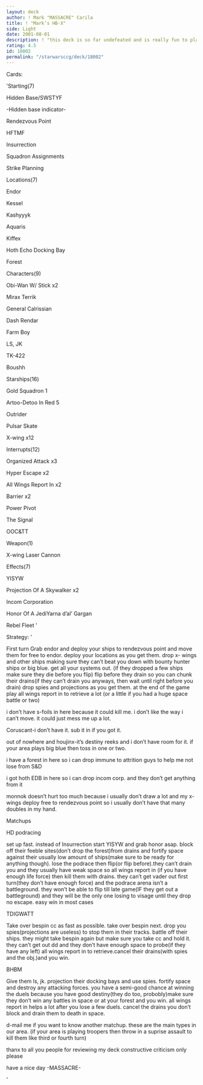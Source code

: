 ```yaml
---
layout: deck
author: ! Mark "MASSACRE" Carila
title: ! "Mark’s HB-X"
side: Light
date: 2001-08-01
description: ! "this deck is so far undefeated and is really fun to play."
rating: 4.5
id: 18002
permalink: "/starwarsccg/deck/18002"
---
```

Cards: 

'Starting(7)

Hidden Base/SWSTYF

-Hidden base indicator-

Rendezvous Point

HFTMF

Insurrection

Squadron Assignments

Strike Planning


Locations(7)

Endor

Kessel

Kashyyyk

Aquaris

Kiffex

Hoth Echo Docking Bay

Forest


Characters(9)

Obi-Wan W/ Stick x2

Mirax Terrik

General Calrissian

Dash Rendar

Farm Boy

LS, JK

TK-422

Boushh


Starships(16)

Gold Squadron 1

Artoo-Detoo In Red 5

Outrider

Pulsar Skate

X-wing x12


Interrupts(12)

Organized Attack x3

Hyper Escape x2

All Wings Report In x2

Barrier x2

Power Pivot

The Signal

OOC&TT


Weapon(1)

X-wing Laser Cannon


Effects(7)

YISYW

Projection Of A Skywalker x2

Incom Corporation

Honor Of A JediYarna d’al’ Gargan

Rebel Fleet '

Strategy: '

First turn Grab endor and deploy your ships to rendezvous point and move them for free to endor. deploy your locations as you get them. drop x- wings and other ships making sure they can’t beat you down with bounty hunter ships or big blue. get all your systems out. (if they dropped a few ships make sure they die before you flip) flip before they drain so you can chunk their drains(if they can’t drain you anyways, then wait until right before you drain) drop spies and projections as you get them.  at the end of the game play all wings report in to retrieve a lot (or a little if you had a huge space battle or two)


i don’t have s-foils in here because it could kill me. i don’t like the way i can’t move. it could just mess me up a lot.

Coruscant-i don’t have it. sub it in if you got it.

out of nowhere and houjinx-it’s destiny reeks and i don’t have room for it. if your area plays big blue then toss in one or two.

i have a forest in here so i can drop immune to attrition guys to help me not lose from S&D

i got hoth EDB in here so i can drop incom corp. and they don’t get anything from it

monnok doesn’t hurt too much because i usually don’t draw a lot and my x-wings deploy free to rendezvous point so i usually don’t have that many doubles in my hand.


Matchups

HD podracing

set up fast. instead of Insurrection start YISYW and grab honor asap. block off their feeble sites(don’t drop the forest)from drains and fortify space against their usually low amount of ships(make sure to be ready for anything though). lose the podrace then flip(or flip before).they can’t drain you and they usually have weak space so all wings report in (if you have enough life force) then kill them with drains. they can’t get vader out first turn(they don’t have enough force) and the podrace arena isn’t a battleground. they won’t be able to flip till late game(IF they get out a battleground) and they will be the only one losing to visage until they drop no escape. easy win in most cases


TDIGWATT

Take over bespin cc as fast as possible. take over bespin next. drop you spies(projections are useless) to stop them in their tracks. battle off their ships. they might take bespin again but make sure you take cc and hold it. they can’t get out dd and they don’t have enough space to probe(if they have any left) all wings report in to retrieve.cancel their drains(with spies and the obj.)and you win.


BHBM

Give them ls, jk. projection their docking bays and use spies. fortify space and destroy any attacking forces. you have a semi-good chance at winning the duels because you have good destiny(they do too, probobly)make sure they don’t win any battles in space or at your forest and you win. all wings report in helps a lot after you lose a few duels. cancel the drains you don’t block and drain them to death in space.


d-mail me if you want to know another matchup. these are the main types in our area. (if your area is playing troopers then throw in a suprise assault to kill them like third or fourth turn)

thanx to all you people for reviewing my deck constructive criticism only please

have a nice day -MASSACRE-


'
